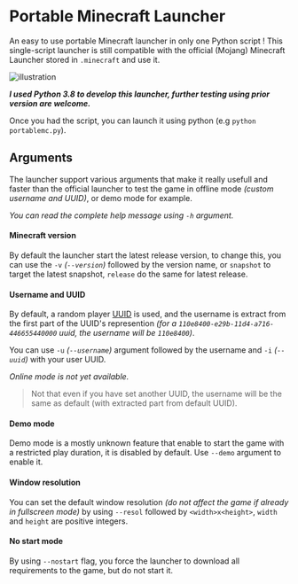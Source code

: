 # Portable Minecraft Launcher
An easy to use portable Minecraft launcher in only one Python script !
This single-script launcher is still compatible with the official (Mojang) Minecraft Launcher stored in `.minecraft` and use it.

![illustration](https://github.com/mindstorm38/portablemc/blob/master/illustration.png?raw=true)

***I used Python 3.8 to develop this launcher, further testing using prior version are welcome.***

Once you had the script, you can launch it using python (e.g `python portablemc.py`).

## Arguments
The launcher support various arguments that make it really usefull and faster than the official launcher
to test the game in offline mode *(custom username and UUID)*, or demo mode for example.

*You can read the complete help message using `-h` argument.*

#### Minecraft version
By default the launcher start the latest release version, to change this, you can use the `-v` *(`--version`)* followed by the
version name, or `snapshot` to target the latest snapshot, `release` do the same for latest release.

#### Username and UUID
By default, a random player [UUID](https://fr.wikipedia.org/wiki/Universally_unique_identifier) is used, and the username is
extract from the first part of the UUID's represention *(for a `110e8400-e29b-11d4-a716-446655440000` uuid, the username will be `110e8400`)*.

You can use `-u` *(`--username`)* argument followed by the username and `-i` *(`--uuid`)* with your user UUID.

*Online mode is not yet available.*

> Not that even if you have set another UUID, the username will be the same as default (with extracted part from default UUID).

#### Demo mode
Demo mode is a mostly unknown feature that enable to start the game with a restricted play duration, it is disabled by default.
Use `--demo` argument to enable it.

#### Window resolution
You can set the default window resolution *(do not affect the game if already in fullscreen mode)* by using `--resol` followed by
`<width>x<height>`, `width` and `height` are positive integers.

#### No start mode
By using `--nostart` flag, you force the launcher to download all requirements to the game, but do not start it.
